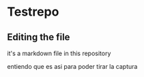 # Testrepo

## Editing the file

it's a markdown file in this repository

entiendo que es asi para poder tirar la captura
